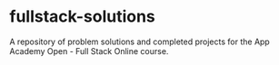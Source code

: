 # fullstack-solutions
A repository of problem solutions and completed projects for the App Academy Open - Full Stack Online course.
